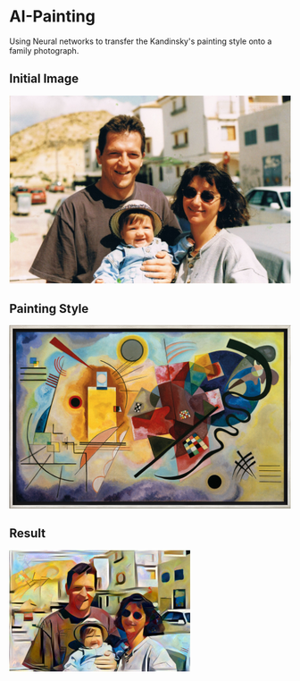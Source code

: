 # AI-Painting
Using Neural networks to transfer the Kandinsky's painting style onto a family photograph. 

## Initial Image
![Image of framework](Images/sofi_fam.jpeg)

## Painting Style
![Image of framework](Images/kandinsky_style.jpg)

## Result
![Image of framework](Images/sofia_fam_5000.png)
